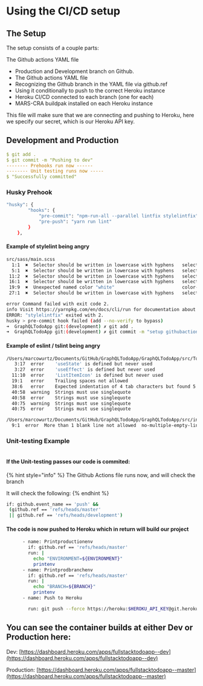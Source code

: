 # Using the CI/CD setup

## The Setup

The setup consists of a couple parts:

The Github actions YAML file

* Production and Development branch on Github.
* The Github actions YAML file
* Recognizing the Github branch in the YAML file via github.ref
* Using it conditionally to push to the correct Heroku instance
* Heroku CI/CD connected to each branch \(one for each\)
* MARS-CRA buildpak installed on each Heroku instance

This file will make sure that we are connecting and pushing to Heroku, here we specify our secret, which is our Heroku API key.



## Development and Production

```yaml
$ git add . 
$ git commit -m "Pushing to dev"
-------- Prehooks run now ------
-------- Unit testing runs now -----
$ "Successfully committed"
```

### Husky Prehook

```bash
"husky": {
		"hooks": {
			"pre-commit": "npm-run-all --parallel lintfix stylelintfix",
			"pre-push": "yarn run lint"
		}
	},
```

#### Example of stylelint being angry

```bash
src/sass/main.scss
  1:1  ✖  Selector should be written in lowercase with hyphens   selector-class-pattern
  5:1  ✖  Selector should be written in lowercase with hyphens   selector-class-pattern
 11:2  ✖  Selector should be written in lowercase with hyphens   selector-class-pattern
 16:1  ✖  Selector should be written in lowercase with hyphens   selector-class-pattern
 19:9  ✖  Unexpected named color "white"                         color-named           
 27:1  ✖  Selector should be written in lowercase with hyphens   selector-class-pattern

error Command failed with exit code 2.
info Visit https://yarnpkg.com/en/docs/cli/run for documentation about this command.
ERROR: "stylelintfix" exited with 2.
husky > pre-commit hook failed (add --no-verify to bypass)
➜  GraphQLTodoApp git:(development) ✗ git add .                                                                                      
➜  GraphQLTodoApp git:(development) ✗ git commit -m "setup githubactions,eslint,tsconfig,husky and tooling + webpack bundle analyzer"
```

#### Example of eslint / tslint being angry

```bash
/Users/marcowurtz/Documents/GitHub/GraphQLTodoApp/GraphQLTodoApp/src/Todos.tsx
   3:17  error    'useState' is defined but never used                  @typescript-eslint/no-unused-vars
   3:27  error    'useEffect' is defined but never used                 @typescript-eslint/no-unused-vars
  11:10  error    'ListItemIcon' is defined but never used              @typescript-eslint/no-unused-vars     
  19:1   error    Trailing spaces not allowed                           no-trailing-spaces
  38:6   error    Expected indentation of 4 tab characters but found 5  react/jsx-indent
  40:58  warning  Strings must use singlequote                          quotes
  40:58  error    Strings must use singlequote                          @typescript-eslint/quotes
  40:75  warning  Strings must use singlequote                          quotes
  40:75  error    Strings must use singlequote                          @typescript-eslint/quotes

/Users/marcowurtz/Documents/GitHub/GraphQLTodoApp/GraphQLTodoApp/src/index.tsx
  9:1  error  More than 1 blank line not allowed  no-multiple-empty-lines
```

### Unit-testing Example

```bash


```

#### If the Unit-testing passes our code is commited:

{% hint style="info" %}
The Github Actions file runs now, and will check the branch

It will check the following:
{% endhint %}

```bash
if: github.event_name == 'push' &&
 (github.ref == 'refs/heads/master'
 || github.ref == 'refs/heads/development')
```

#### The code is now pushed to Heroku which in return will build our project 

```bash
      - name: Printproductionenv
        if: github.ref == 'refs/heads/master'
        run: |
          echo "ENVIRONMENT=${ENVIRONMENT}"
          printenv
      - name: Printprodbranchenv
        if: github.ref == 'refs/heads/master'
        run: |
          echo "BRANCH=${BRANCH}"
          printenv
      - name: Push to Heroku

        run: git push --force https://heroku:$HEROKU_API_KEY@git.heroku.com/todoapp--$ENVIRONMENT.git origin/$BRANCH:master
```

## You can see the container builds at either Dev or Production here:

Dev: [https://dashboard.heroku.com/apps/fullstacktodoapp--dev](https://dashboard.heroku.com/apps/fullstacktodoapp--dev)

Production: [https://dashboard.heroku.com/apps/fullstacktodoapp--master](https://dashboard.heroku.com/apps/fullstacktodoapp--master)

